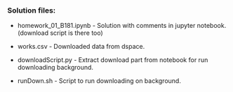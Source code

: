 ### Solution files:
* homework_01_B181.ipynb - Solution with comments in jupyter notebook. (download script is there too)
* works.csv - Downloaded data from dspace.

* downloadScript.py - Extract download part from notebook for run downloading background.
* runDown.sh - Script to run downloading on background.